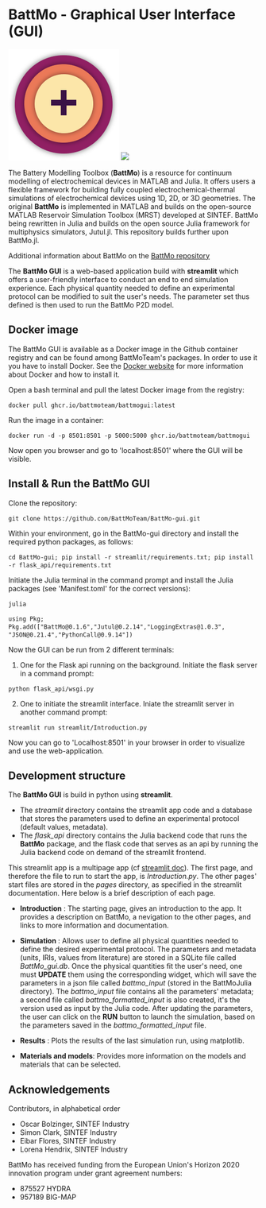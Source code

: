 # BattMo - Graphical User Interface (GUI)

[![](./python/resources/images/battmo_logo.png)](https://github.com/BattMoTeam/BattMo.git)
[![](https://zenodo.org/badge/410005581.svg)](https://zenodo.org/badge/latestdoi/410005581)

The Battery Modelling Toolbox (**BattMo**) is a resource for continuum modelling of electrochemical devices in MATLAB and Julia. 
It offers users a flexible framework for building fully coupled electrochemical-thermal simulations of electrochemical 
devices using 1D, 2D, or 3D geometries. The original **BattMo** is implemented in MATLAB and builds on the open-source MATLAB 
Reservoir Simulation Toolbox (MRST) developed at SINTEF. BattMo being rewritten in Julia and builds on the open source Julia framework for multiphysics simulators, Jutul.jl. This repository builds further upon BattMo.jl.

Additional information about BattMo on the [BattMo repository](https://github.com/BattMoTeam/BattMo.git)

The **BattMo GUI** is a web-based application build with **streamlit** which offers a user-friendly interface to 
conduct an end to end simulation experience. Each physical quantity needed to define an experimental protocol can be 
modified to suit the user's needs. The parameter set thus defined is then used to run the BattMo P2D model. 

## Docker image

The BattMo GUI is available as a Docker image in the Github container registry and can be found among BattMoTeam's packages. In order to use it you have to install Docker. See the [Docker website](https://www.docker.com/) for more information about Docker and how to install it. 

Open a bash terminal and pull the latest Docker image from the registry:
```<bash>
docker pull ghcr.io/battmoteam/battmogui:latest
```
Run the image in a container:
```<bash>
docker run -d -p 8501:8501 -p 5000:5000 ghcr.io/battmoteam/battmogui
```
Now open you browser and go to 'localhost:8501' where the GUI will be visible.

## Install & Run the BattMo GUI

Clone the repository:
```<git>
git clone https://github.com/BattMoTeam/BattMo-gui.git
```

Within your environment, go in the BattMo-gui directory and install the required python packages, as follows:

```<powershell>
cd BattMo-gui; pip install -r streamlit/requirements.txt; pip install -r flask_api/requirements.txt
```

Initiate the Julia terminal in the command prompt and install the Julia packages (see 'Manifest.toml' for the correct versions):

```<powershell>
julia
```
```<Julia>
using Pkg; Pkg.add(["BattMo@0.1.6","Jutul@0.2.14","LoggingExtras@1.0.3", "JSON@0.21.4","PythonCall@0.9.14"])
```
Now the GUI can be run from 2 different terminals:

1. One for the Flask api running on the background. Initiate the flask server in a command prompt:

```<powershell>
python flask_api/wsgi.py
```
    
2. One to initiate the streamlit interface. Iniate the streamlit server in another command prompt:

```<powershell>
streamlit run streamlit/Introduction.py
```

Now you can go to 'Localhost:8501' in your browser in order to visualize and use the web-application.


## Development structure

The **BattMo GUI** is build in python using **streamlit**. 
- The *streamlit* directory contains the streamlit app code and a 
database that stores the parameters used to define an experimental protocol (default values, metadata).
- The *flask_api* directory contains the Julia backend code that runs the **BattMo** package, and the flask code that serves as an api by running the Julia backend code on demand of the streamlit frontend.  

This streamlit app is a multipage app
(cf [streamlit doc](https://docs.streamlit.io/library/get-started/multipage-apps/create-a-multipage-app)).
The first page, and therefore the file to run to start the app, is *Introduction.py*. The other pages' start files
are stored in the *pages* directory, as specified in the streamlit documentation. Here below is a brief description
of each page.

- **Introduction** : The starting page, gives an introduction to the app. It provides a description on BattMo, a nevigation to the other pages, and links to more information and documentation.

- **Simulation** : Allows user to define all physical quantities needed to define the desired 
experimental protocol. The parameters and metadata (units, IRIs, values from literature) are stored in a SQLite file
called *BattMo_gui.db*. Once the physical quantities fit the user's need, one must **UPDATE** them using the corresponding
widget, which will save the parameters in a json file called *battmo_input* (stored in the BattMoJulia directory). 
The *battmo_input* file contains all the parameters' metadata; a second file called *battmo_formatted_input* is also
created, it's the version used as input by the Julia code. After updating the parameters, the user can click on the **RUN** button to launch the simulation, based on the parameters saved in the *battmo_formatted_input* file.

- **Results** : Plots the results of the last simulation run, using matplotlib.

- **Materials and models**: Provides more information on the models and materials that can be selected.


## Acknowledgements

Contributors, in alphabetical order

-   Oscar Bolzinger, SINTEF Industry
-   Simon Clark, SINTEF Industry
-   Eibar Flores, SINTEF Industry
-   Lorena Hendrix, SINTEF Industry

BattMo has received funding from the European Union's Horizon 2020
innovation program under grant agreement numbers:

-   875527 HYDRA
-   957189 BIG-MAP
